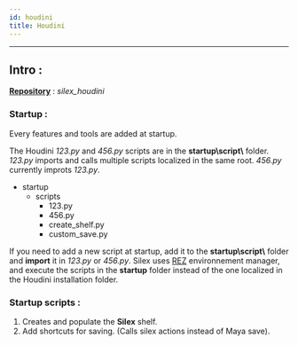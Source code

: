 ```yaml
---
id: houdini
title: Houdini
---
```


---

## Intro :

<u><b>Repository</b></u> : _silex_houdini_

### Startup :

Every features and tools are added at startup.

The Houdini _123.py_ and _456.py_ scripts are in the **startup\script\\** folder. _123.py_ imports and calls multiple scripts localized in the same root. _456.py_ currently improts _123.py_.

- startup
  - scripts
    - 123.py
    - 456.py
    - create_shelf.py
    - custom_save.py

If you need to add a new script at startup, add it to the **startup\script\\** folder and **import** it in _123.py_ or _456.py_. Silex uses [REZ](../../Workflow/Rez/Rez.mdx) environnement manager, and execute the scripts in the **startup** folder instead of the one localized in the Houdini installation folder.

### Startup scripts :

1. Creates and populate the **Silex** shelf.
2. Add shortcuts for saving. (Calls silex actions instead of Maya save).
